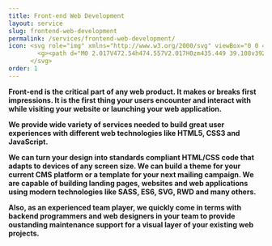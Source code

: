 ```yaml
---
title: Front-end Web Development 
layout: service
slug: frontend-web-development
permalink: /services/frontend-web-development/
icon: <svg role="img" xmlns="http://www.w3.org/2000/svg" viewBox="0 0 474.557 474.557">
        <g><path d="M0 2.017V472.54h474.557V2.017H0zm435.449 39.108v392.329H39.107V41.125c33.975-.022 362.347-.022 396.342 0z"/><path d="M186.199 305.086L61.477 250.814v-30.027l124.722-53.992v35.376L99.29 235.456l86.909 34.556v35.074zM197.761 328.901l45.148-188.054h26.144l-45.644 188.054h-25.648zM280.442 305.086v-35.053l87.081-34.362-87.081-33.952v-34.902l124.852 54.035v29.768c-.001.022-124.852 54.466-124.852 54.466z"/></g>
      </svg>
order: 1
---
```


<p><strong>Front-end is the critical part of any web product. It makes or breaks first impressions. It is the first thing your users encounter and interact with while visiting your website or launching your web application.</p>
<p>We provide wide variety of services needed to build great user experiences with different web technologies like <strong>HTML5</strong>, <strong>CSS3</strong> and <strong>JavaScript</strong>.</p>
<p>We can turn your design into standards compliant HTML/CSS code that adapts to devices of any screen size. We can build a theme for your current CMS platform or a template for your next mailing campaign. We are capable of building landing pages, websites and web applications using modern technologies like <strong>SASS, ES6, SVG, RWD</strong> and many others.</p>
<p>Also, as an experienced team player, we quickly come in terms with backend programmers and web designers in your team to provide oustanding maintenance support for a visual layer of your existing web projects.</p>